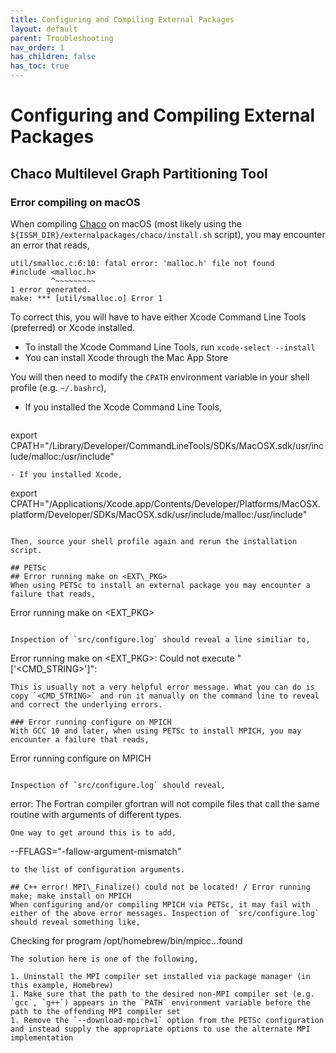 ```yaml
---
title: Configuring and Compiling External Packages
layout: default
parent: Troubleshooting
nav_order: 1
has_children: false
has_toc: true
---
```


# Configuring and Compiling External Packages
## Chaco Multilevel Graph Partitioning Tool
### Error compiling on macOS
When compiling <a href="https://github.com/sandialabs/Chaco" target="_blank">Chaco</a> on macOS (most likely using the `${ISSM_DIR}/externalpackages/chaco/install.sh` script), you may encounter an error that reads,
````
util/smalloc.c:6:10: fatal error: 'malloc.h' file not found
#include <malloc.h>
         ^~~~~~~~~~
1 error generated.
make: *** [util/smalloc.o] Error 1
````

To correct this, you will have to have either Xcode Command Line Tools (preferred) or Xcode installed.

- To install the Xcode Command Line Tools, run `xcode-select --install`
- You can install Xcode through the Mac App Store

You will then need to modify the `CPATH` environment variable in your shell profile (e.g. `~/.bashrc`),

- If you installed the Xcode Command Line Tools, 
  ````
export CPATH="/Library/Developer/CommandLineTools/SDKs/MacOSX.sdk/usr/include/malloc:/usr/include"
  ````
- If you installed Xcode,
  ````
export CPATH="/Applications/Xcode.app/Contents/Developer/Platforms/MacOSX.platform/Developer/SDKs/MacOSX.sdk/usr/include/malloc:/usr/include"
  ````

Then, source your shell profile again and rerun the installation script.

## PETSc
## Error running make on <EXT\_PKG>
When using PETSc to install an external package you may encounter a failure that reads,
````
Error running make on <EXT_PKG>
````

Inspection of `src/configure.log` should reveal a line similiar to,
````
Error running make on <EXT_PKG>: Could not execute "['<CMD_STRING>']":
````
This is usually not a very helpful error message. What you can do is copy `<CMD_STRING>` and run it manually on the command line to reveal and correct the underlying errors.

### Error running configure on MPICH
With GCC 10 and later, when using PETSc to install MPICH, you may encounter a failure that reads,
````
Error running configure on MPICH
````

Inspection of `src/configure.log` should reveal,
````
error: The Fortran compiler gfortran will not compile files that call
the same routine with arguments of different types.
````
One way to get around this is to add,
````
--FFLAGS="-fallow-argument-mismatch"
````
to the list of configuration arguments.

## C++ error! MPI\_Finalize() could not be located! / Error running make; make install on MPICH
When configuring and/or compiling MPICH via PETSc, it may fail with either of the above error messages. Inspection of `src/configure.log` should reveal something like,
````
Checking for program /opt/homebrew/bin/mpicc...found
````
The solution here is one of the following,

1. Uninstall the MPI compiler set installed via package manager (in this example, Homebrew)
1. Make sure that the path to the desired non-MPI compiler set (e.g. `gcc`, `g++`) appears in the `PATH` environment variable before the path to the offending MPI compiler set
1. Remove the `--download-mpich=1` option from the PETSc configuration and instead supply the appropriate options to use the alternate MPI implementation

